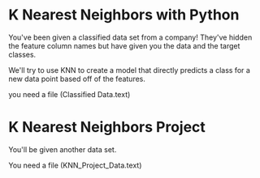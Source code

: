 # K Nearest Neighbors with Python
You've been given a classified data set from a company! They've hidden the feature column names but have given you the data and the target classes. 

We'll try to use KNN to create a model that directly predicts a class for a new data point based off of the features.

you need a file (Classified Data.text)

# K Nearest Neighbors Project
You'll be given another data set.

You need a file (KNN_Project_Data.text)
